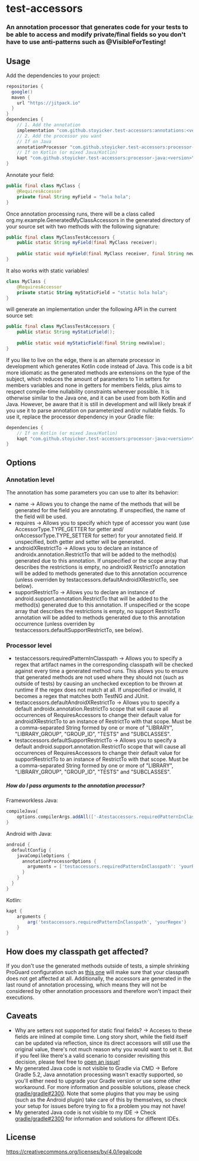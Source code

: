# test-accessors
### An annotation processor that generates code for your tests to be able to access and modify private/final fields so you don't have to use anti-patterns such as @VisibleForTesting!
## Usage
Add the dependencies to your project:
```groovy
repositories {
  google()
  maven {
    url "https://jitpack.io"
  }
}
dependencies {
    // 1. Add the annotation
    implementation "com.github.stoyicker.test-accessors:annotations:<version>"
    // 2. Add the processor you want
    // If on Java
    annotationProcessor "com.github.stoyicker.test-accessors:processor-java:<version>"
    // If on Kotlin (or mixed Java/Kotlin)
    kapt "com.github.stoyicker.test-accessors:processor-java:<version>"
}
```
Annotate your field:
```java
public final class MyClass {
    @RequiresAccessor
    private final String myField = "hola hola";
}
```
Once annotation processing runs, there will be a class called org.my.example.GeneratedMyClassAccessors in the generated 
directory of your source set with two methods with the following signature:
```java
public final class MyClassTestAccessors {
    public static String myField(final MyClass receiver);
    
    public static void myField(final MyClass receiver, final String newValue);
}
```
It also works with static variables!
```kotlin
class MyClass {
    @RequiresAccessor
    private static String myStaticField = "static hola hola";
}
```
will generate an implementation under the following API in the current source set:
```java
public final class MyClassTestAccessors {
    public static String myStaticField();
    
    public static void myStaticField(final String newValue);
}
```
If you like to live on the edge, there is an alternate processor in development which generates 
Kotlin code instead of Java. This code is a bit more idiomatic as the generated methods are extensions 
on the type of the subject, which reduces the amount of parameters to 1 in setters for members variables 
and none in getters for members fields, plus aims to respect compile-time nullability constraints 
wherever possible. It is otherwise similar to the Java one, and it can be used from both Kotlin and
Java. However, be aware that it is still in development and will likely break if you use it to parse
annotation on parameterized and/or nullable fields. To use it, replace the processor dependency in 
your Gradle file:
```groovy
dependencies {
    // If on Kotlin (or mixed Java/Kotlin)
    kapt "com.github.stoyicker.test-accessors:processor-java:<version>" -> kapt "com.github.stoyicker.test-accessors:processor-kotlin:<version>"
}
```
## Options
### Annotation level
The annotation has some parameters you can use to alter its behavior:
* name -> Allows you to change the name of the methods that will be generated for the field you are 
annotating. If unspecified, the name of the field will be used.
* requires -> Allows you to specify which type of accessor you want (use AccessorType.TYPE_GETTER 
for getter and/ orAccessorType.TYPE_SETTER for setter) for your annotated field. If unspecified, 
both getter and setter will be generated.
* androidXRestrictTo -> Allows you to declare an instance of androidx.annotation.RestrictTo that 
will be added to the method(s) generated due to this annotation. If unspecified or the scope array 
that describes the restrictions is empty, no androidX RestrictTo annotation will be added to methods 
generated due to this annotation occurrence (unless overriden by 
testaccessors.defaultAndroidXRestrictTo, see below).
* supportRestrictTo -> Allows you to declare an instance of android.support.annotation.RestrictTo 
that will be added to the method(s) generated due to this annotation. If unspecified or the scope 
array that describes the restrictions is empty, no support RestrictTo annotation will be added to 
methods generated due to this annotation occurrence (unless overriden by
testaccessors.defaultSupportRestrictTo, see below).
### Processor level
* testaccessors.requiredPatternInClasspath -> Allows you to specify a regex that artifact names in 
the corresponding classpath will be checked against every time a generated method runs. This allows 
you to ensure that generated methods are not used where they should not (such as outside of tests) 
by causing an unchecked exception to be thrown at runtime if the regex does not match at all. If 
unspecified or invalid, it becomes a regex that matches both TestNG and JUnit.
* testaccessors.defaultAndroidXRestrictTo -> Allows you to specify a default 
androidx.annotation.RestrictTo scope that will cause all occurrences of RequiresAccessors to change 
their default value for androidXRestrictTo to an instance of RestrictTo with that scope. Must be a
comma-separated String formed by one or more of "LIBRARY", "LIBRARY_GROUP", "GROUP_ID", "TESTS" and 
"SUBCLASSES".
* testaccessors.defaultSupportRestrictTo -> Allows you to specify a default 
android.support.annotation.RestrictTo scope that will cause all occurrences of RequiresAccessors to 
change their default value for supportRestrictTo to an instance of RestrictTo with that scope. Must 
be a comma-separated String formed by one or more of "LIBRARY", "LIBRARY_GROUP", "GROUP_ID", "TESTS"
and "SUBCLASSES".
##### How do I pass arguments to the annotation processor?
Frameworkless Java:
```groovy
compileJava{
    options.compilerArgs.addAll(['-Atestaccessors.requiredPatternInClasspath=yourRegex'])
}
```
Android with Java:
```groovy
android {
  defaultConfig {
    javaCompileOptions {
      annotationProcessorOptions {
        arguments = ['testaccessors.requiredPatternInClasspath': 'yourRegex']
      }
    }
  }
}
```
Kotlin:
```groovy
kapt {
    arguments {
        arg('testaccessors.requiredPatternInClasspath', 'yourRegex')
    }
}
```
## How does my classpath get affected?
If you don't use the generated methods outside of tests, a simple shrinking ProGuard configuration 
such as [this one](sample-android/proguard/rules.pro) will make sure that your classpath does not 
get affected at all.
Additionally, the accessors are generated in the last round of annotation processing, which means 
they will not be considered by other annotation processors and therefore won't impact their 
executions.
## Caveats
* Why are setters not supported for static final fields? -> Acceses to these fields are inlined at compile time. Long story short, while the field itself can be updated via reflection, since its direct accessors will still use the original value, there's not much reason why you would want to set it. But if you feel like there's a valid scenario to consider revisiting this decision, please feel free to [open an issue!](https://github.com/stoyicker/test-accessors/issues/new) 
* My generated Java code is not visible to Gradle via CMD -> Before Gradle 5.2, Java 
annotation processing wasn't exactly supported, so you'll either need to upgrade your Gradle version 
or use some other workaround. For more information and possible solutions, please check 
[gradle/gradle#2300][gradle java apt issues]. Note that some plugins that you may be using (such as 
the Android plugin) take care of this by themselves, so check your setup for issues before trying to 
fix a problem you may not have!
* My generated Java code is not visible to my IDE -> Check [gradle/gradle#2300][gradle java apt issues]
for information and solutions for different IDEs.
## License
https://creativecommons.org/licenses/by/4.0/legalcode

[gradle java apt issues]: https://github.com/gradle/gradle/issues/2300
